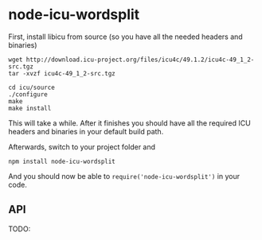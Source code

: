 # node-icu-wordsplit

First, install libicu from source (so you have all the needed headers and binaries)

    wget http://download.icu-project.org/files/icu4c/49.1.2/icu4c-49_1_2-src.tgz
    tar -xvzf icu4c-49_1_2-src.tgz

    cd icu/source
    ./configure
    make
    make install

This will take a while. After it finishes you should have all the required ICU
headers and binaries in your default build path.

Afterwards, switch to your project folder and

    npm install node-icu-wordsplit

And you should now be able to `require('node-icu-wordsplit')` in your code.

## API

TODO:

